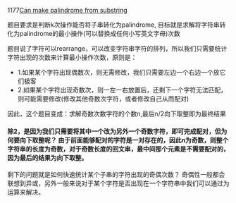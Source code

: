 1177[Can make palindrome from substring](https://leetcode.com/problems/can-make-palindrome-from-substring/)

题目要求是判断k次操作能否将子串转化为palindrome, 目标就是求解将字符串转化为palindrome的最小操作(可以替换成任何小写英文字母)次数


题目说了字符可以rearrange，可以改变字符串字符的排列，所以我们只需要统计字符出现的次数来计算最小操作次数，原则是：

- 1.如果某个字符出现偶数次，则无需修改，我们只需要左边一个右边一个放它们极客
- 2.如果某个字符出现奇数次，则一左一右放置后，还剩下一个字符无法匹配，则可能需要修改(修改其他奇数次字符，或者修改自己从而配对)


因此，这个题目变成：求解奇数次数字符的个数n,最后n/2向下取整即为最终结果


#### 除2，是因为我们只需要将其中一个改为另外一个奇数字符，即可完成配对，但为何要向下取整呢？ 由于前面能够配对的字符是一对存在的，因此n为奇数，则整个字符串的长度为奇数，对于奇数长度的回文串，最中间那个元素是不需要配对的，因为最后的结果为向下取整。


剩下的问题就是如何快速统计某个子串的字符出现的奇偶次数？  奇偶性一般都会联想到异或，另外一般来说对于某个字符是否出现在一个字符串中我们可以通过为运算来解决。





